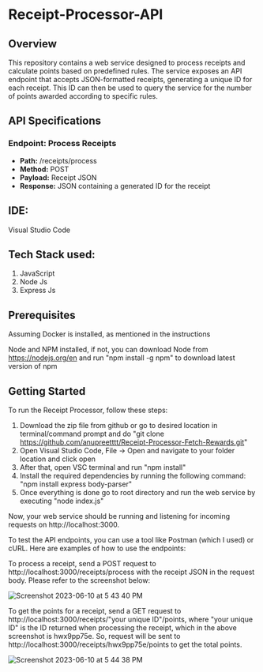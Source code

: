 # Receipt-Processor-API

## Overview

This repository contains a web service designed to process receipts and calculate points based on predefined rules. The service exposes an API endpoint that accepts JSON-formatted receipts, generating a unique ID for each receipt. This ID can then be used to query the service for the number of points awarded according to specific rules.

## API Specifications

### Endpoint: Process Receipts

- **Path:** /receipts/process
- **Method:** POST
- **Payload:** Receipt JSON
- **Response:** JSON containing a generated ID for the receipt

## IDE:
Visual Studio Code

## Tech Stack used:

1) JavaScript
2) Node Js
3) Express Js

## Prerequisites

Assuming Docker is installed, as mentioned in the instructions

Node and NPM installed, if not, you can download Node from https://nodejs.org/en and run "npm install -g npm" to download latest version of npm

## Getting Started
To run the Receipt Processor, follow these steps:

1) Download the zip file from github or go to desired location in terminal/command prompt and do "git clone https://github.com/anupreetttt/Receipt-Processor-Fetch-Rewards.git"
2) Open Visual Studio Code, File -> Open and navigate to your folder location and click open
3) After that, open VSC terminal and run "npm install" 
4) Install the required dependencies by running the following command: "npm install express body-parser"
5) Once everything is done go to root directory and run the web service by executing "node index.js"

Now, your web service should be running and listening for incoming requests on http://localhost:3000.

To test the API endpoints, you can use a tool like Postman (which I used) or cURL. Here are examples of how to use the endpoints:

To process a receipt, send a POST request to http://localhost:3000/receipts/process with the receipt JSON in the request body. Please refer to the screenshot below:

![Screenshot 2023-06-10 at 5 43 40 PM](https://github.com/anupreetttt/Receipt-Processor-Fetch-Rewards/assets/55594741/c31ff157-15df-4ec5-9c16-2d152d3c2fbc)


To get the points for a receipt, send a GET request to http://localhost:3000/receipts/"your unique ID"/points, where "your unique ID" is the ID returned when processing the receipt, which in the above screenshot is hwx9pp75e. So, request will be sent to http://localhost:3000/receipts/hwx9pp75e/points to get the total points.

![Screenshot 2023-06-10 at 5 44 38 PM](https://github.com/anupreetttt/Receipt-Processor-Fetch-Rewards/assets/55594741/d9f0b563-5f0d-4179-b758-b7ce262c6bb4)
